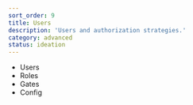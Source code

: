 ```yaml
---
sort_order: 9
title: Users
description: 'Users and authorization strategies.'
category: advanced
status: ideation
---
```

- Users
- Roles
- Gates
- Config